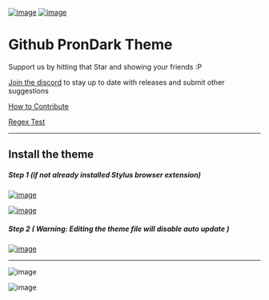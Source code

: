 [![image](https://img.shields.io/github/contributors/Paxxs/GithubPronHubDark?style=flat-square)](https://github.com/Paxxs/GithubPronHubDark/graphs/contributors)
[![image](https://img.shields.io/github/size/Paxxs/GithubPronHubDark/Generated/github.user.styl?color=purple&label=Theme%20size&style=flat-square)](https://github.com/Paxxs/GithubPronHubDark/blob/master/Generated/github.user.styl)
# Github PronDark Theme
Support us by hitting that Star and showing your friends :P

[Join the discord](https://discord.gg/pSs9YYn) to stay up to date with releases and submit other suggestions

[How to Contribute](https://github.com/DarkThemeHub/GithubDarkTheme/blob/master/CONTRIBUTING.md)

[Regex Test](https://regex101.com/r/sEZPE5/8)
<hr>

## Install the theme

##### Step 1 (if not already installed Stylus browser extension)
[![image](https://img.shields.io/badge/Install-Stylus%20Chrome%20Extension-116b59.svg?longCache=true&amp;style=for-the-badge)](https://chrome.google.com/webstore/detail/stylus/clngdbkpkpeebahjckkjfobafhncgmne/)

[![image](https://img.shields.io/badge/Install-Stylus%20Firefox%20Extension-116b59.svg?longCache=true&amp;style=for-the-badge)](https://addons.mozilla.org/en-GB/firefox/addon/styl-us/)

##### Step 2 ( Warning: Editing the theme file will disable auto update )
[![image](https://img.shields.io/badge/Install/Update%20directly%20with-Stylus-116b59.svg?longCache=true&amp;style=for-the-badge)](https://raw.githubusercontent.com/Paxxs/GithubPronHubDark/master/Generated/github.user.styl)

<hr>

![image](https://s1.ax1x.com/2020/06/24/NdhKr8.png)

![image](https://i.gyazo.com/21ad1e0850b0259867cc1803a5b68bdc.png)
